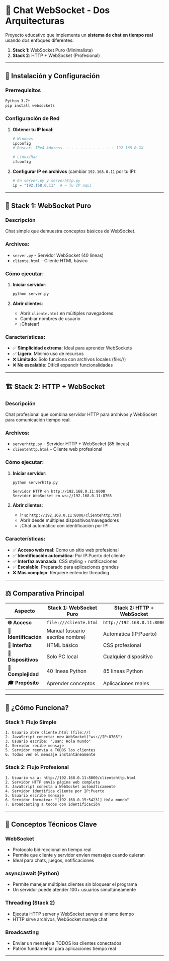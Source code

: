 # 📡 Chat WebSocket - Dos Arquitecturas

Proyecto educativo que implementa un **sistema de chat en tiempo real** usando dos enfoques diferentes:

1. **Stack 1**: WebSocket Puro (Minimalista)
2. **Stack 2**: HTTP + WebSocket (Profesional)

---

## 🚀 Instalación y Configuración

### Prerrequisitos
```bash
Python 3.7+
pip install websockets
```

### Configuración de Red
1. **Obtener tu IP local**:
   ```bash
   # Windows
   ipconfig
   # Buscar: IPv4 Address. . . . . . . . . . . : 192.168.0.XX
   
   # Linux/Mac
   ifconfig
   ```

2. **Configurar IP en archivos** (cambiar `192.168.0.11` por tu IP):
   ```python
   # En server.py y serverhttp.py
   ip = "192.168.0.11"  # ← Tu IP aquí
   ```

---

## 🔧 Stack 1: WebSocket Puro

### **Descripción**
Chat simple que demuestra conceptos básicos de WebSocket.

### **Archivos**:
- `server.py` - Servidor WebSocket (40 líneas)
- `cliente.html` - Cliente HTML básico

### **Cómo ejecutar**:

1. **Iniciar servidor**:
   ```bash
   python server.py
   ```

2. **Abrir clientes**:
   - Abrir `cliente.html` en múltiples navegadores
   - Cambiar nombres de usuario
   - ¡Chatear!

### **Características**:
- ✅ **Simplicidad extrema**: Ideal para aprender WebSockets
- ✅ **Ligero**: Mínimo uso de recursos
- ❌ **Limitado**: Solo funciona con archivos locales (file://)
- ❌ **No escalable**: Difícil expandir funcionalidades

---

## 🏗️ Stack 2: HTTP + WebSocket

### **Descripción**  
Chat profesional que combina servidor HTTP para archivos y WebSocket para comunicación tiempo real.

### **Archivos**:
- `serverhttp.py` - Servidor HTTP + WebSocket (85 líneas)
- `clientehttp.html` - Cliente web profesional

### **Cómo ejecutar**:

1. **Iniciar servidor**:
   ```bash
   python serverhttp.py
   ```
   ```
   Servidor HTTP en http://192.168.0.11:8000
   Servidor WebSocket en ws://192.168.0.11:8765
   ```

2. **Abrir clientes**:
   - Ir a: `http://192.168.0.11:8000/clientehttp.html`
   - Abrir desde múltiples dispositivos/navegadores
   - ¡Chat automático con identificación por IP!

### **Características**:
- ✅ **Acceso web real**: Como un sitio web profesional
- ✅ **Identificación automática**: Por IP:Puerto del cliente  
- ✅ **Interfaz avanzada**: CSS styling + notificaciones
- ✅ **Escalable**: Preparado para aplicaciones grandes
- ❌ **Más complejo**: Requiere entender threading

---

## ⚖️ Comparativa Principal

| Aspecto | Stack 1: WebSocket Puro | Stack 2: HTTP + WebSocket |
|---------|-------------------------|---------------------------|
| **🌐 Acceso** | `file:///cliente.html` | `http://192.168.0.11:8000` |
| **👤 Identificación** | Manual (usuario escribe nombre) | Automática (IP:Puerto) |
| **🎨 Interfaz** | HTML básico | CSS profesional |
| **📱 Dispositivos** | Solo PC local | Cualquier dispositivo |
| **🔧 Complejidad** | 40 líneas Python | 85 líneas Python |
| **🎓 Propósito** | Aprender conceptos | Aplicaciones reales |

---

## 🔄 ¿Cómo Funciona?

### **Stack 1: Flujo Simple**
```
1. Usuario abre cliente.html (file://)
2. JavaScript conecta: new WebSocket("ws://IP:8765")
3. Usuario escribe: "Juan: Hola mundo"
4. Servidor recibe mensaje
5. Servidor reenvía a TODOS los clientes
6. Todos ven el mensaje instantáneamente
```

### **Stack 2: Flujo Profesional**
```
1. Usuario va a: http://192.168.0.11:8000/clientehttp.html
2. Servidor HTTP envía página web completa
3. JavaScript conecta a WebSocket automáticamente  
4. Servidor identifica cliente por IP:Puerto
5. Usuario escribe mensaje
6. Servidor formatea: "[192.168.0.15:54231] Hola mundo"
7. Broadcasting a todos con identificación
```

---

## 🧠 Conceptos Técnicos Clave

### **WebSocket**
- Protocolo bidireccional en tiempo real
- Permite que cliente y servidor envíen mensajes cuando quieran
- Ideal para chats, juegos, notificaciones

### **async/await (Python)**
- Permite manejar múltiples clientes sin bloquear el programa
- Un servidor puede atender 100+ usuarios simultáneamente

### **Threading (Stack 2)**
- Ejecuta HTTP server y WebSocket server al mismo tiempo
- HTTP sirve archivos, WebSocket maneja chat

### **Broadcasting**
- Enviar un mensaje a TODOS los clientes conectados
- Patrón fundamental para aplicaciones tiempo real

---
